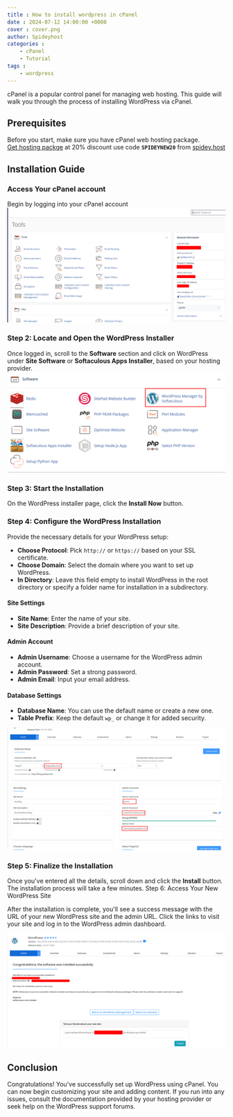 ```yaml
---
title : How to install wordpress in cPanel 
date : 2024-07-12 14:00:00 +0000
cover : cover.png
author: Spideyhost
categories :
    - cPanel
    - Tutorial
tags :
    - wordpress
---
```


cPanel is a popular control panel for managing web hosting. This guide will walk you through the process of installing WordPress via cPanel.  

<!--more-->

## Prerequisites   
Before you start, make sure you have cPanel web hosting package.  
[Get hosting packge](https://spidey.host/shared-hosting) at 20% discount use code **```SPIDEYNEW20```** from [spidey.host](https://spidey.host/shared-hosting)

## Installation Guide

### Access Your cPanel account
Begin by logging into your cPanel account
![cPanel Login| inline](cpanel.png)

### Step 2: Locate and Open the WordPress Installer
Once logged in, scroll to the **Software** section and click on WordPress under **Site Software** or **Softaculous Apps Installer**, based on your hosting provider.
![Select-wordpress](select-wordpress.png)

### Step 3: Start the Installation
On the WordPress installer page, click the **Install Now** button.

### Step 4: Configure the WordPress Installation
Provide the necessary details for your WordPress setup:

- **Choose Protocol**: Pick ```http://``` or ```https://``` based on your SSL certificate.
- **Choose Domain**: Select the domain where you want to set up WordPress.
- **In Directory**: Leave this field empty to install WordPress in the root directory or specify a folder name for installation in a subdirectory.

#### Site Settings

- **Site Name**: Enter the name of your site.
- **Site Description**: Provide a brief description of your site.

#### Admin Account

- **Admin Username**: Choose a username for the WordPress admin account.
- **Admin Password**: Set a strong password.
- **Admin Email**: Input your email address.

#### Database Settings

- **Database Name**: You can use the default name or create a new one.
- **Table Prefix**: Keep the default ```wp_``` or change it for added security.  

![Wordpress-config|inline](wordpress.png)

### Step 5: Finalize the Installation

Once you've entered all the details, scroll down and click the **Install** button. The installation process will take a few minutes.
Step 6: Access Your New WordPress Site

After the installation is complete, you'll see a success message with the URL of your new WordPress site and the admin URL. Click the links to visit your site and log in to the WordPress admin dashboard.

![Success|inline](success.png)

## Conclusion

Congratulations! You’ve successfully set up WordPress using cPanel. You can now begin customizing your site and adding content. If you run into any issues, consult the documentation provided by your hosting provider or seek help on the WordPress support forums.
